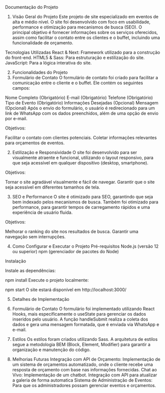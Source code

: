 Documentação do Projeto 
1. Visão Geral do Projeto
Este projeto de site especializado em eventos de alta e médio nível. O site foi desenvolvido com foco em usabilidade, performance e otimização para mecanismos de busca (SEO). O principal objetivo é fornecer informações sobre os serviços oferecidos, assim como facilitar o contato entre os clientes e o buffet, incluindo uma funcionalidade de orçamento.

Tecnologias Utilizadas
React & Next: Framework utilizado para a construção do front-end.
HTML5 & Sass: Para estruturação e estilização do site.
JavaScript: Para a lógica interativa do site.

2. Funcionalidades do Projeto
1. Formulário de Contato
O formulário de contato foi criado para facilitar a comunicação entre o cliente e o buffet. Ele contém os seguintes campos:

Nome Completo (Obrigatório)
E-mail (Obrigatório)
Telefone (Obrigatório)
Tipo de Evento (Obrigatório)
Informações Desejadas (Opcional)
Mensagem (Opcional)
Após o envio do formulário, o usuário é redirecionado para um link de WhatsApp com os dados preenchidos, além de uma opção de envio por e-mail.

Objetivos:

Facilitar o contato com clientes potenciais.
Coletar informações relevantes para orçamentos de eventos.

2. Estilização e Responsividade
O site foi desenvolvido para ser visualmente atraente e funcional, utilizando o layout responsivo, para que seja acessível em qualquer dispositivo (desktop, smartphone).

Objetivos:

Tornar o site agradável visualmente e fácil de navegar.
Garantir que o site seja acessível em diferentes tamanhos de tela.

3. SEO e Performance
O site é otimizado para SEO, garantindo que seja bem indexado pelos mecanismos de busca. Também foi otimizado para performance, para garantir tempos de carregamento rápidos e uma experiência de usuário fluida.

Objetivos:

Melhorar o ranking do site nos resultados de busca.
Garantir uma navegação sem interrupções.

4. Como Configurar e Executar o Projeto
Pré-requisitos
Node.js (versão 12 ou superior)
npm (gerenciador de pacotes do Node)

Instalação

Instale as dependências:

npm install
Execute o projeto localmente:

npm start
O site estará disponível em http://localhost:3000/

5. Detalhes de Implementação

1. Formulário de Contato
O formulário foi implementado utilizando React Hooks, mais especificamente o useState para gerenciar os dados inseridos pelo usuário. A função handleSubmit realiza a coleta dos dados e gera uma mensagem formatada, que é enviada via WhatsApp e e-mail.

2. Estilos
Os estilos foram criados utilizando Sass. A arquitetura de estilos segue a metodologia BEM (Block, Element, Modifier) para garantir a organização e manutenção do código.

7. Melhorias Futuras
Integração com API de Orçamento: Implementação de um sistema de orçamentos automatizado, onde o cliente recebe uma resposta de orçamento com base nas informações fornecidas.
Chat ao Vivo: Implementação de um chatbot.
Integração com API para atualizar a galeria de forma automatica
Sistema de Administração de Eventos: Para que os administradores possam gerenciar eventos e orçamentos.
